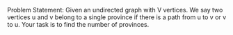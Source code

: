 Problem Statement: Given an undirected graph with V vertices. We say two vertices u and v belong to a single province if there is a path from u to v or v to u. Your task is to find the number of provinces.

